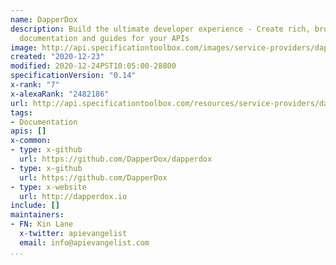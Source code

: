 ```yaml
---
name: DapperDox
description: Build the ultimate developer experience - Create rich, browsable reference
  documentation and guides for your APIs
image: http://api.specificationtoolbox.com/images/service-providers/dapperdox.jpg
created: "2020-12-23"
modified: 2020-12-24PST10:05:00-28800
specificationVersion: "0.14"
x-rank: "7"
x-alexaRank: "2482186"
url: http://api.specificationtoolbox.com/resources/service-providers/dapperdox/
tags:
- Documentation
apis: []
x-common:
- type: x-github
  url: https://github.com/DapperDox/dapperdox
- type: x-github
  url: https://github.com/DapperDox
- type: x-website
  url: http://dapperdox.io
include: []
maintainers:
- FN: Kin Lane
  x-twitter: apievangelist
  email: info@apievangelist.com
...
```

